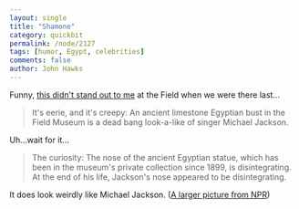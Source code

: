 ```yaml
---
layout: single 
title: "Shamone" 
category: quickbit
permalink: /node/2127
tags: [humor, Egypt, celebrities] 
comments: false 
author: John Hawks 
---
```


Funny, <a href="http://www.suntimes.com/news/sneed/1701262,CST-NWS-sneed05.article">this didn't stand out to me</a> at the Field when we were there last...

<blockquote>It's eerie, and it's creepy: An ancient limestone Egyptian bust in the Field Museum is a dead bang look-a-like of singer Michael Jackson.</blockquote>

Uh...wait for it...

<blockquote>The curiosity: The nose of the ancient Egyptian statue, which has been in the museum's private collection since 1899, is disintegrating. At the end of his life, Jackson's nose appeared to be disintegrating.</blockquote>

It does look weirdly like Michael Jackson. (<a href="http://www.npr.org/blogs/thetwo-way/2009/08/michael_jacksons_face_in_an_an.html">A larger picture from NPR</a>)



